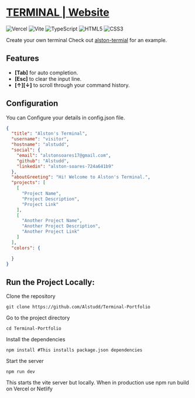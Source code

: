 # [TERMINAL | Website](https://alston-terminal.vercel.app/)


![Vercel](https://img.shields.io/badge/vercel-%23000000.svg?style=for-the-badge&logo=vercel&logoColor=white)
![Vite](https://img.shields.io/badge/vite-%23646CFF.svg?style=for-the-badge&logo=vite&logoColor=white)
![TypeScript](https://img.shields.io/badge/typescript-%23007ACC.svg?style=for-the-badge&logo=typescript&logoColor=white)
![HTML5](https://img.shields.io/badge/html5-%23E34F26.svg?style=for-the-badge&logo=html5&logoColor=white)
![CSS3](https://img.shields.io/badge/css3-%231572B6.svg?style=for-the-badge&logo=css3&logoColor=white)

Create your own terminal Check out [alston-termial](https://alston-terminal.vercel.app/) for an example.

## Features
* **[Tab]** for auto completion.
* **[Esc]** to clear the input line.
* **[↑][↓]** to scroll through your command history.


## Configuration

You can Configure your details in config.json file.

```json
{
  "title": "Alston's Terminal",
  "username": "visitor",
  "hostname": "alstudd",
  "social": {
    "email": "alstonsoares17@gmail.com",
    "github": "Alstudd",
    "linkedin": "alston-soares-724a641b9"
  },
  "aboutGreeting": "Hi! Welcome to Alston's Terminal.",
  "projects": [
    [
      "Project Name",
      "Project Description",
      "Project Link"
    ],
    [
      "Another Project Name",
      "Another Project Description",
      "Another Project Link"
    ]
  ],
  "colors": {

  }
}
```

## Run the Project Locally:

Clone the repository
```shell
git clone https://github.com/Alstudd/Terminal-Portfolio
```
Go to the project directory
```shell
cd Terminal-Portfolio
```
Install the dependencies
```shell
npm install #This installs package.json dependencies
```

Start the server
```shell
npm run dev 
```
This starts the vite server but locally. When in production use npm run build on Vercel or Netlify